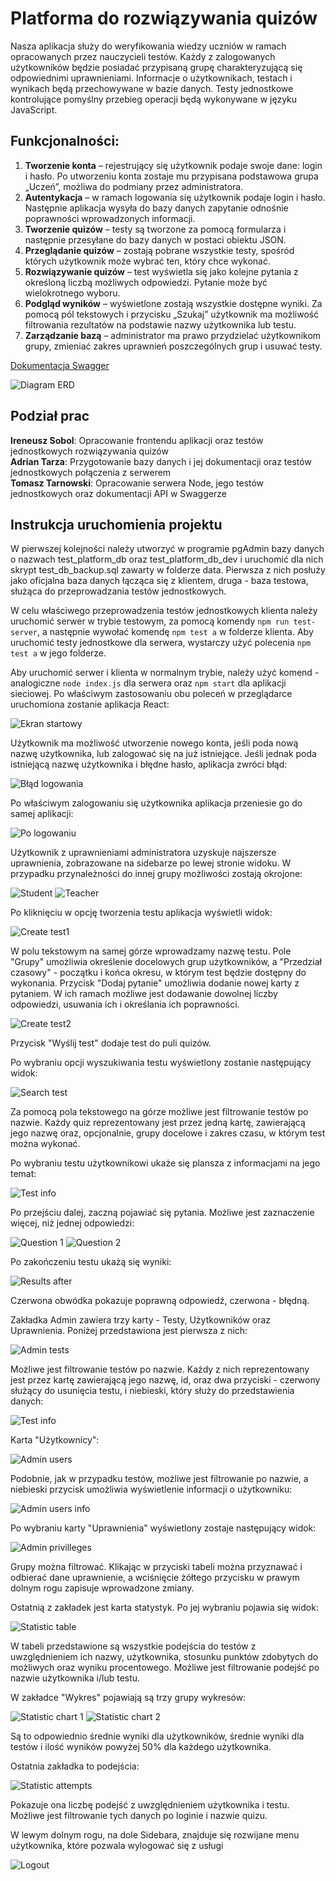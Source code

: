 # Platforma do rozwiązywania quizów

Nasza aplikacja służy do weryfikowania wiedzy uczniów w ramach opracowanych przez nauczycieli testów. Każdy z zalogowanych użytkowników będzie posiadać przypisaną grupę charakteryzującą się odpowiednimi uprawnieniami. Informacje o użytkownikach, testach i wynikach będą przechowywane w bazie danych. Testy jednostkowe kontrolujące pomyślny przebieg operacji będą wykonywane w języku JavaScript.
## Funkcjonalności:
1. **Tworzenie konta** – rejestrujący się użytkownik podaje swoje dane: login i hasło. Po utworzeniu konta zostaje mu przypisana podstawowa grupa „Uczeń”, możliwa do podmiany przez administratora.
2. **Autentykacja** – w ramach logowania się użytkownik podaje login i hasło. Następnie aplikacja wysyła do bazy danych zapytanie odnośnie poprawności wprowadzonych informacji.
3. **Tworzenie quizów** – testy są tworzone za pomocą formularza i następnie przesyłane do bazy danych w postaci obiektu JSON.
4. **Przeglądanie quizów** – zostają pobrane wszystkie testy, spośród których użytkownik może wybrać ten, który chce wykonać. 
5. **Rozwiązywanie quizów** – test wyświetla się jako kolejne pytania z określoną liczbą możliwych odpowiedzi. Pytanie może być wielokrotnego wyboru.
6. **Podgląd wyników** – wyświetlone zostają wszystkie dostępne wyniki. Za pomocą pól tekstowych i przycisku „Szukaj” użytkownik ma możliwość filtrowania rezultatów na podstawie nazwy użytkownika lub testu.
7. **Zarządzanie bazą** – administrator ma prawo przydzielać użytkownikom grupy, zmieniać zakres uprawnień poszczególnych grup i usuwać testy.

[Dokumentacja Swagger](https://app.swaggerhub.com/apis-docs/IreneuszSob/test-platform-server-api/1.0.0)

![Diagram ERD](images/ERD.png)

## Podział prac
**Ireneusz Sobol**:
Opracowanie frontendu aplikacji oraz testów jednostkowych rozwiązywania quizów </br>
**Adrian Tarza**:
Przygotowanie bazy danych i jej dokumentacji oraz testów jednostkowych połączenia z serwerem </br>
**Tomasz Tarnowski**:
Opracowanie serwera Node, jego testów jednostkowych oraz dokumentacji API w Swaggerze </br>

## Instrukcja uruchomienia projektu
W pierwszej kolejności należy utworzyć w programie pgAdmin bazy danych o nazwach test_platform_db oraz test_platform_db_dev i uruchomić dla nich skrypt test_db_backup.sql zawarty w folderze data. Pierwsza z nich posłuży jako oficjalna baza danych łącząca się z klientem, druga - baza testowa, służąca do przeprowadzania testów jednostkowych.

W celu właściwego przeprowadzenia testów jednostkowych klienta należy uruchomić serwer w trybie testowym, za pomocą komendy ```npm run test-server```, a następnie wywołać komendę ```npm test a``` w folderze klienta. Aby uruchomić testy jednostkowe dla serwera, wystarczy użyć polecenia ```npm test a``` w jego folderze.

Aby uruchomić serwer i klienta w normalnym trybie, należy użyć komend - analogiczne ```node index.js``` dla serwera oraz ```npm start``` dla aplikacji sieciowej. Po właściwym zastosowaniu obu poleceń w przeglądarce uruchomiona zostanie aplikacja React:

![Ekran startowy](images/ekran-startowy.png)

Użytkownik ma możliwość utworzenie nowego konta, jeśli poda nową nazwę użytkownika, lub zalogować się na już istniejące. Jeśli jednak poda istniejącą nazwę użytkownika i błędne hasło, aplikacja zwróci błąd:

![Błąd logowania](images/b%C5%82%C4%85d-logowania.png)

Po właściwym zalogowaniu się użytkownika aplikacja przeniesie go do samej aplikacji:

![Po logowaniu](images/po-logowaniu.png)

Użytkownik z uprawnieniami administratora uzyskuje najszersze uprawnienia, zobrazowane na sidebarze po lewej stronie widoku. W przypadku przynależności do innej grupy możliwości zostają okrojone:

![Student](images/student.png)
![Teacher](images/teacher.png)

Po kliknięciu w opcję tworzenia testu aplikacja wyświetli widok:

![Create test1](images/create-test1.png)

W polu tekstowym na samej górze wprowadzamy nazwę testu. Pole "Grupy" umożliwia określenie docelowych grup użytkowników, a "Przedział czasowy" - początku i końca okresu, w którym test będzie dostępny do wykonania. Przycisk "Dodaj pytanie" umożliwia dodanie nowej karty z pytaniem. W ich ramach możliwe jest dodawanie dowolnej liczby odpowiedzi, usuwania ich i określania ich poprawności.

![Create test2](images/create-test2.png)

Przycisk "Wyślij test" dodaje test do puli quizów.

Po wybraniu opcji wyszukiwania testu wyświetlony zostanie następujący widok:

![Search test](images/search-tests.png)

Za pomocą pola tekstowego na górze możliwe jest filtrowanie testów po nazwie. Każdy quiz reprezentowany jest przez jedną kartę, zawierającą jego nazwę oraz, opcjonalnie, grupy docelowe i zakres czasu, w którym test można wykonać.

Po wybraniu testu użytkownikowi ukaże się plansza z informacjami na jego temat:

![Test info](images/test-info.png)

Po przejściu dalej, zaczną pojawiać się pytania. Możliwe jest zaznaczenie więcej, niż jednej odpowiedzi:

![Question 1](images/question1.png)
![Question 2](images/question2.png)

Po zakończeniu testu ukażą się wyniki:

![Results after](images/results-after.png)

Czerwona obwódka pokazuje poprawną odpowiedź, czerwona - błędną.

Zakładka Admin zawiera trzy karty - Testy, Użytkowników oraz Uprawnienia. Poniżej przedstawiona jest pierwsza z nich:

![Admin tests](images/admin-tests.png)

Możliwe jest filtrowanie testów po nazwie. Każdy z nich reprezentowany jest przez kartę zawierającą jego nazwę, id, oraz dwa przyciski - czerwony służący do usunięcia testu, i niebieski, który służy do przedstawienia danych:

![Test info](images/test-info2.png)

Karta "Użytkownicy":

![Admin users](images/admin-users.png)

Podobnie, jak w przypadku testów, możliwe jest filtrowanie po nazwie, a niebieski przycisk umożliwia wyświetlenie informacji o użytkowniku:

![Admin users info](images/admin-users-info.png)

Po wybraniu karty "Uprawnienia" wyświetlony zostaje następujący widok:

![Admin privilleges](images/admin-privilleges.png)

Grupy można filtrować. Klikając w przyciski tabeli można przyznawać i odbierać dane uprawnienie, a wciśnięcie żółtego przycisku w prawym dolnym rogu zapisuje wprowadzone zmiany.

Ostatnią z zakładek jest karta statystyk. Po jej wybraniu pojawia się widok:

![Statistic table](images/stat-table.png)

W tabeli przedstawione są wszystkie podejścia do testów z uwzględnieniem ich nazwy, użytkownika, stosunku punktów zdobytych do możliwych oraz wyniku procentowego. Możliwe jest filtrowanie podejść po nazwie użytkownika i/lub testu.

W zakładce "Wykres" pojawiają są trzy grupy wykresów:

![Statistic chart 1](images/stat-chart1.png)
![Statistic chart 2](images/stat-chart2.png)

Są to odpowiednio średnie wyniki dla użytkowników, średnie wyniki dla testów i ilość wyników powyżej 50% dla każdego użytkownika.

Ostatnia zakładka to podejścia:

![Statistic attempts](images/stat-attempts.png)

Pokazuje ona liczbę podejść z uwzględnieniem użytkownika i testu. Możliwe jest filtrowanie tych danych po loginie i nazwie quizu.

W lewym dolnym rogu, na dole Sidebara, znajduje się rozwijane menu użytkownika, które pozwala wylogować się z usługi

![Logout](images/logout.png)
